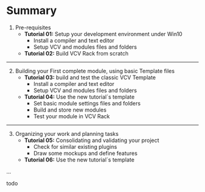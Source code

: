 # Summary

1. Pre-requisites
   - **Tutorial 01:** Setup your development environment under Win10
     - Install a compiler and text editor
     - Setup VCV and modules files and folders
   - **Tutorial 02:** Build VCV Rack from scratch
 
 ---
 
2. Building your First complete module, using basic Template files
   - **Tutorial 03:** build and test the classic VCV Template
     - Install a compiler and text editor
     - Setup VCV and modules files and folders
   - **Tutorial 04:** Use the new tutorial´s template
     - Set basic module settings files and folders
     - Build and store new modules
     - Test your module in VCV Rack

---

3. Organizing your work and planning tasks
   - **Tutorial 05:** Consolidating and validating your project
     - Check for similar existing plugins
     - Draw some mockups and define features
   - **Tutorial 06:** Use the new tutorial´s template

...

todo
